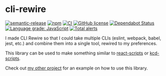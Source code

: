 # cli-rewire

[![semantic-release](https://img.shields.io/badge/%20%20%F0%9F%93%A6%F0%9F%9A%80-semantic--release-e10079.svg)](https://github.com/semantic-release/semantic-release)
[![npm](https://img.shields.io/npm/v/cli-rewire)](https://www.npmjs.com/package/cli-rewire)
[![CI](https://github.com/jr-codes/cli-rewire/workflows/CI/badge.svg)](https://github.com/jr-codes/cli-rewire/actions)
[![GitHub license](https://img.shields.io/badge/license-MIT-blue.svg)](https://github.com/jr-codes/cli-rewire/blob/master/LICENSE)
[![Dependabot Status](https://api.dependabot.com/badges/status?host=github&repo=jr-codes/cli-rewire)](https://dependabot.com)
[![Language grade: JavaScript](https://img.shields.io/lgtm/grade/javascript/g/jr-codes/cli-rewire.svg?logo=lgtm&logoWidth=18)](https://lgtm.com/projects/g/jr-codes/cli-rewire/context:javascript)
[![Total alerts](https://img.shields.io/lgtm/alerts/g/jr-codes/cli-rewire.svg?logo=lgtm&logoWidth=18)](https://lgtm.com/projects/g/jr-codes/cli-rewire/alerts/)

I made CLI Rewire so that I could take multiple CLIs (eslint, webpack, babel, jest, etc.) and combine them into a single tool, rewired to my preferences.

This library can be used to make something similar to [react-scripts](https://github.com/facebook/create-react-app/tree/master/packages/react-scripts) or [kcd-scripts](https://github.com/kentcdodds/kcd-scripts).

Check out [my other project](https://github.com/jr-codes/u) for an example on how to use this library.
